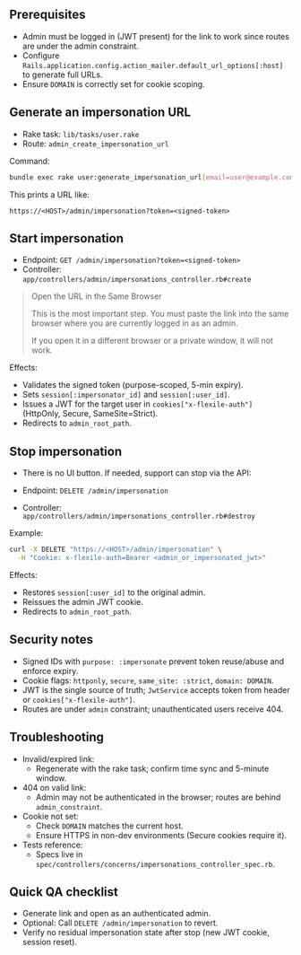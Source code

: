 ## Prerequisites

- Admin must be logged in (JWT present) for the link to work since routes are under the admin constraint.
- Configure `Rails.application.config.action_mailer.default_url_options[:host]` to generate full URLs.
- Ensure `DOMAIN` is correctly set for cookie scoping.

## Generate an impersonation URL

- Rake task: `lib/tasks/user.rake`
- Route: `admin_create_impersonation_url`

Command:

```bash
bundle exec rake user:generate_impersonation_url[email=user@example.com]
```

This prints a URL like:

```
https://<HOST>/admin/impersonation?token=<signed-token>
```

## Start impersonation

- Endpoint: `GET /admin/impersonation?token=<signed-token>`
- Controller: `app/controllers/admin/impersonations_controller.rb#create`

> Open the URL in the Same Browser
>
> This is the most important step. You must paste the link into the same browser where you are currently logged in as an admin.
>
> If you open it in a different browser or a private window, it will not work.

Effects:

- Validates the signed token (purpose-scoped, 5-min expiry).
- Sets `session[:impersonator_id]` and `session[:user_id]`.
- Issues a JWT for the target user in `cookies["x-flexile-auth"]` (HttpOnly, Secure, SameSite=Strict).
- Redirects to `admin_root_path`.

## Stop impersonation

- There is no UI button. If needed, support can stop via the API:

- Endpoint: `DELETE /admin/impersonation`
- Controller: `app/controllers/admin/impersonations_controller.rb#destroy`

Example:

```bash
curl -X DELETE "https://<HOST>/admin/impersonation" \
  -H "Cookie: x-flexile-auth=Bearer <admin_or_impersonated_jwt>"
```

Effects:

- Restores `session[:user_id]` to the original admin.
- Reissues the admin JWT cookie.
- Redirects to `admin_root_path`.

## Security notes

- Signed IDs with `purpose: :impersonate` prevent token reuse/abuse and enforce expiry.
- Cookie flags: `httponly`, `secure`, `same_site: :strict`, `domain: DOMAIN`.
- JWT is the single source of truth; `JwtService` accepts token from header or `cookies["x-flexile-auth"]`.
- Routes are under `admin` constraint; unauthenticated users receive 404.

## Troubleshooting

- Invalid/expired link:
  - Regenerate with the rake task; confirm time sync and 5-minute window.
- 404 on valid link:
  - Admin may not be authenticated in the browser; routes are behind `admin_constraint`.
- Cookie not set:
  - Check `DOMAIN` matches the current host.
  - Ensure HTTPS in non-dev environments (Secure cookies require it).
- Tests reference:
  - Specs live in `spec/controllers/concerns/impersonations_controller_spec.rb`.

## Quick QA checklist

- Generate link and open as an authenticated admin.
- Optional: Call `DELETE /admin/impersonation` to revert.
- Verify no residual impersonation state after stop (new JWT cookie, session reset).
